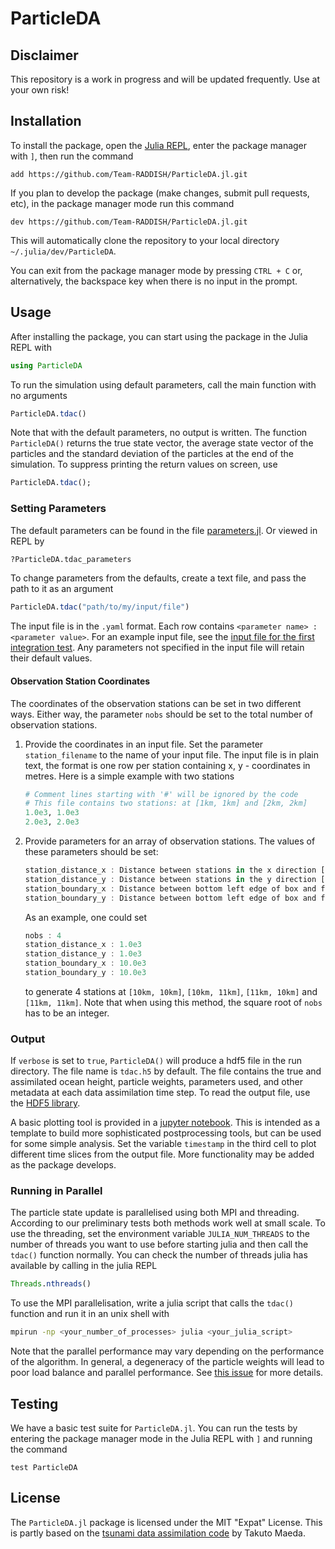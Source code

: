 # ParticleDA

## Disclaimer

This repository is a work in progress and will be updated frequently. Use at your own risk!

## Installation

To install the package, open the [Julia
REPL](https://docs.julialang.org/en/v1/stdlib/REPL/), enter the package manager
with `]`, then run the command

```
add https://github.com/Team-RADDISH/ParticleDA.jl.git
```

If you plan to develop the package (make changes, submit pull requests, etc), in
the package manager mode run this command

```
dev https://github.com/Team-RADDISH/ParticleDA.jl.git
```

This will automatically clone the repository to your local directory
`~/.julia/dev/ParticleDA`.

You can exit from the package manager mode by pressing `CTRL + C` or,
alternatively, the backspace key when there is no input in the prompt.

## Usage

After installing the package, you can start using the package in the Julia REPL
with

```julia
using ParticleDA
```

To run the simulation using default parameters, call the main function with no arguments

```julia
ParticleDA.tdac()
```

Note that with the default parameters, no output is written. The function `ParticleDA()` returns the true
state vector, the average state vector of the particles and the standard deviation of the particles
at the end of the simulation. To suppress printing the return values on screen, use

```julia
ParticleDA.tdac();
```

### Setting Parameters

The default parameters can be found in the file [parameters.jl](https://github.com/Team-RADDISH/ParticleDA.jl/blob/master/src/params.jl). Or viewed in REPL by

```julia
?ParticleDA.tdac_parameters
```

To change parameters from the defaults, create a text file, and pass the path to it as an argument

```julia
ParticleDA.tdac("path/to/my/input/file")
```

The input file is in the `.yaml` format. Each row contains `<parameter name> : <parameter value>`. 
For an example input file, see the [input file for the first integration test](https://github.com/Team-RADDISH/ParticleDA.jl/blob/master/test/integration_test_1.yaml). Any parameters not specified in the input file 
will retain their default values.

#### Observation Station Coordinates

The coordinates of the observation stations can be set in two different ways. Either way, the parameter `nobs` 
should be set to the total number of observation stations.

1. Provide the coordinates in an input file. Set the parameter `station_filename` to the name of your input file.
   The input file is in plain text, the format is one row per station containing x, y - coordinates in metres. Here is
   a simple example with two stations
   
   ```julia
   # Comment lines starting with '#' will be ignored by the code
   # This file contains two stations: at [1km, 1km] and [2km, 2km]
   1.0e3, 1.0e3
   2.0e3, 2.0e3
   ```   
2. Provide parameters for an array of observation stations. The values of these parameters should be set:

   ```julia
   station_distance_x : Distance between stations in the x direction [m]
   station_distance_y : Distance between stations in the y direction [m]
   station_boundary_x : Distance between bottom left edge of box and first station in the x direction [m]
   station_boundary_y : Distance between bottom left edge of box and first station in the y direction [m]
   ```
   
   As an example, one could set
   
   ```julia
   nobs : 4
   station_distance_x : 1.0e3
   station_distance_y : 1.0e3
   station_boundary_x : 10.0e3
   station_boundary_y : 10.0e3
   ```
   
   to generate 4 stations at `[10km, 10km]`, `[10km, 11km]`, `[11km, 10km]` and `[11km, 11km]`. Note that when using this method, the square root of `nobs` has to be an integer.

### Output

If `verbose` is set to `true`, `ParticleDA()` will produce a hdf5 file in the run directory. The file name is `tdac.h5` by default. The file contains the true and assimilated ocean height, particle weights, parameters used, and other metadata at each data assimilation time step. To read the output file, use the [HDF5 library](https://www.hdfgroup.org/solutions/hdf5/).

A basic plotting tool is provided in a [jupyter notebook](https://github.com/Team-RADDISH/ParticleDA.jl/blob/master/extra/Plot_tdac_output.ipynb). This is intended as a template to build more sophisticated postprocessing tools, but can be used for some simple analysis. Set the variable `timestamp` in the third cell to plot different time slices from the output file. More functionality may be added as the package develops.

### Running in Parallel

The particle state update is parallelised using both MPI and threading. According to our preliminary tests both methods work well at small scale. To use the threading, set the environment variable `JULIA_NUM_THREADS` to the number of threads you want to use before starting julia and then call the `tdac()` function normally. You can check the number of threads julia has available by calling in the julia REPL

```julia
Threads.nthreads()
```

To use the MPI parallelisation, write a julia script that calls the `tdac() ` function and run it in an unix shell with 

```bash
mpirun -np <your_number_of_processes> julia <your_julia_script>
```

Note that the parallel performance may vary depending on the performance of the algorithm. In general, a degeneracy of the particle weights will lead to poor load balance and parallel performance. See [this issue](https://github.com/Team-RADDISH/ParticleDA.jl/issues/115#issuecomment-675468511) for more details.

## Testing

We have a basic test suite for `ParticleDA.jl`.  You can run the tests by entering the
package manager mode in the Julia REPL with `]` and running the command

```
test ParticleDA
```

## License

The `ParticleDA.jl` package is licensed under the MIT "Expat" License.  This is partly
based on the [tsunami data assimilation code](https://github.com/tktmyd/tdac) by
Takuto Maeda.
